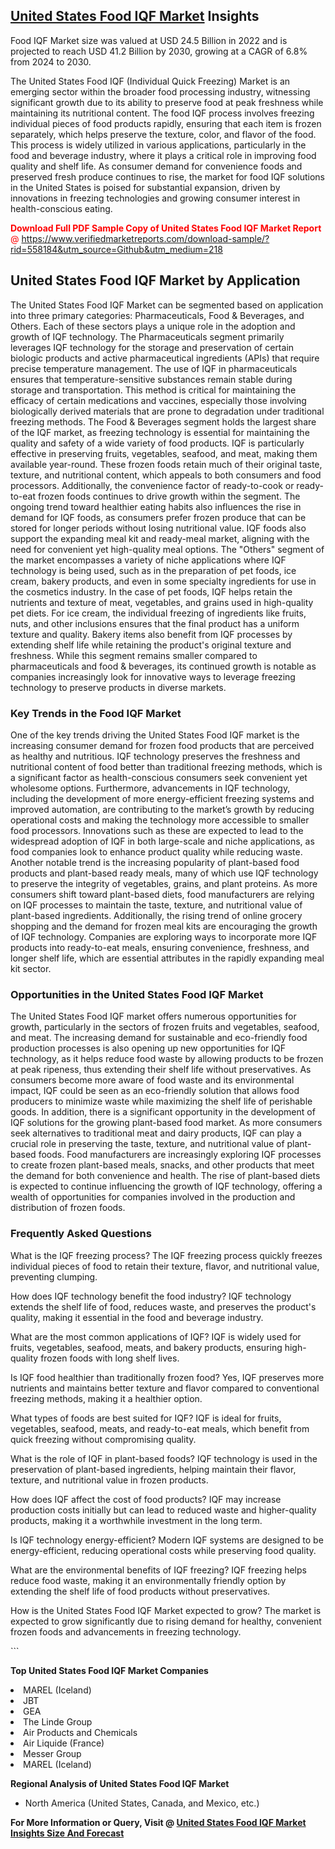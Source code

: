 <h2><a href="https://www.verifiedmarketreports.com/download-sample/?rid=558184&amp;utm_source=Github&amp;utm_medium=218" target="_blank">United States Food IQF Market</a> Insights</h2><p>Food IQF Market size was valued at USD 24.5 Billion in 2022 and is projected to reach USD 41.2 Billion by 2030, growing at a CAGR of 6.8% from 2024 to 2030.</p><p> <p>The United States Food IQF (Individual Quick Freezing) Market is an emerging sector within the broader food processing industry, witnessing significant growth due to its ability to preserve food at peak freshness while maintaining its nutritional content. The food IQF process involves freezing individual pieces of food products rapidly, ensuring that each item is frozen separately, which helps preserve the texture, color, and flavor of the food. This process is widely utilized in various applications, particularly in the food and beverage industry, where it plays a critical role in improving food quality and shelf life. As consumer demand for convenience foods and preserved fresh produce continues to rise, the market for food IQF solutions in the United States is poised for substantial expansion, driven by innovations in freezing technologies and growing consumer interest in health-conscious eating. <p><span class=""><span style="color: #ff0000;"><strong>Download Full PDF Sample Copy of United States Food IQF Market Report</strong> @ </span><a href="https://www.verifiedmarketreports.com/download-sample/?rid=558184&amp;utm_source=Github&amp;utm_medium=218" target="_blank">https://www.verifiedmarketreports.com/download-sample/?rid=558184&amp;utm_source=Github&amp;utm_medium=218</a></span></p></p> <h2>United States Food IQF Market by Application</h2> <p>The United States Food IQF Market can be segmented based on application into three primary categories: Pharmaceuticals, Food & Beverages, and Others. Each of these sectors plays a unique role in the adoption and growth of IQF technology. The Pharmaceuticals segment primarily leverages IQF technology for the storage and preservation of certain biologic products and active pharmaceutical ingredients (APIs) that require precise temperature management. The use of IQF in pharmaceuticals ensures that temperature-sensitive substances remain stable during storage and transportation. This method is critical for maintaining the efficacy of certain medications and vaccines, especially those involving biologically derived materials that are prone to degradation under traditional freezing methods. The Food & Beverages segment holds the largest share of the IQF market, as freezing technology is essential for maintaining the quality and safety of a wide variety of food products. IQF is particularly effective in preserving fruits, vegetables, seafood, and meat, making them available year-round. These frozen foods retain much of their original taste, texture, and nutritional content, which appeals to both consumers and food processors. Additionally, the convenience factor of ready-to-cook or ready-to-eat frozen foods continues to drive growth within the segment. The ongoing trend toward healthier eating habits also influences the rise in demand for IQF foods, as consumers prefer frozen produce that can be stored for longer periods without losing nutritional value. IQF foods also support the expanding meal kit and ready-meal market, aligning with the need for convenient yet high-quality meal options. The "Others" segment of the market encompasses a variety of niche applications where IQF technology is being used, such as in the preparation of pet foods, ice cream, bakery products, and even in some specialty ingredients for use in the cosmetics industry. In the case of pet foods, IQF helps retain the nutrients and texture of meat, vegetables, and grains used in high-quality pet diets. For ice cream, the individual freezing of ingredients like fruits, nuts, and other inclusions ensures that the final product has a uniform texture and quality. Bakery items also benefit from IQF processes by extending shelf life while retaining the product's original texture and freshness. While this segment remains smaller compared to pharmaceuticals and food & beverages, its continued growth is notable as companies increasingly look for innovative ways to leverage freezing technology to preserve products in diverse markets. <h3>Key Trends in the Food IQF Market</h3> <p>One of the key trends driving the United States Food IQF market is the increasing consumer demand for frozen food products that are perceived as healthy and nutritious. IQF technology preserves the freshness and nutritional content of food better than traditional freezing methods, which is a significant factor as health-conscious consumers seek convenient yet wholesome options. Furthermore, advancements in IQF technology, including the development of more energy-efficient freezing systems and improved automation, are contributing to the market’s growth by reducing operational costs and making the technology more accessible to smaller food processors. Innovations such as these are expected to lead to the widespread adoption of IQF in both large-scale and niche applications, as food companies look to enhance product quality while reducing waste. Another notable trend is the increasing popularity of plant-based food products and plant-based ready meals, many of which use IQF technology to preserve the integrity of vegetables, grains, and plant proteins. As more consumers shift toward plant-based diets, food manufacturers are relying on IQF processes to maintain the taste, texture, and nutritional value of plant-based ingredients. Additionally, the rising trend of online grocery shopping and the demand for frozen meal kits are encouraging the growth of IQF technology. Companies are exploring ways to incorporate more IQF products into ready-to-eat meals, ensuring convenience, freshness, and longer shelf life, which are essential attributes in the rapidly expanding meal kit sector. <h3>Opportunities in the United States Food IQF Market</h3> <p>The United States Food IQF market offers numerous opportunities for growth, particularly in the sectors of frozen fruits and vegetables, seafood, and meat. The increasing demand for sustainable and eco-friendly food production processes is also opening up new opportunities for IQF technology, as it helps reduce food waste by allowing products to be frozen at peak ripeness, thus extending their shelf life without preservatives. As consumers become more aware of food waste and its environmental impact, IQF could be seen as an eco-friendly solution that allows food producers to minimize waste while maximizing the shelf life of perishable goods. In addition, there is a significant opportunity in the development of IQF solutions for the growing plant-based food market. As more consumers seek alternatives to traditional meat and dairy products, IQF can play a crucial role in preserving the taste, texture, and nutritional value of plant-based foods. Food manufacturers are increasingly exploring IQF processes to create frozen plant-based meals, snacks, and other products that meet the demand for both convenience and health. The rise of plant-based diets is expected to continue influencing the growth of IQF technology, offering a wealth of opportunities for companies involved in the production and distribution of frozen foods. <h3>Frequently Asked Questions</h3> <p>What is the IQF freezing process? The IQF freezing process quickly freezes individual pieces of food to retain their texture, flavor, and nutritional value, preventing clumping.</p> <p>How does IQF technology benefit the food industry? IQF technology extends the shelf life of food, reduces waste, and preserves the product's quality, making it essential in the food and beverage industry.</p> <p>What are the most common applications of IQF? IQF is widely used for fruits, vegetables, seafood, meats, and bakery products, ensuring high-quality frozen foods with long shelf lives.</p> <p>Is IQF food healthier than traditionally frozen food? Yes, IQF preserves more nutrients and maintains better texture and flavor compared to conventional freezing methods, making it a healthier option.</p> <p>What types of foods are best suited for IQF? IQF is ideal for fruits, vegetables, seafood, meats, and ready-to-eat meals, which benefit from quick freezing without compromising quality.</p> <p>What is the role of IQF in plant-based foods? IQF technology is used in the preservation of plant-based ingredients, helping maintain their flavor, texture, and nutritional value in frozen products.</p> <p>How does IQF affect the cost of food products? IQF may increase production costs initially but can lead to reduced waste and higher-quality products, making it a worthwhile investment in the long term.</p> <p>Is IQF technology energy-efficient? Modern IQF systems are designed to be energy-efficient, reducing operational costs while preserving food quality.</p> <p>What are the environmental benefits of IQF freezing? IQF freezing helps reduce food waste, making it an environmentally friendly option by extending the shelf life of food products without preservatives.</p> <p>How is the United States Food IQF Market expected to grow? The market is expected to grow significantly due to rising demand for healthy, convenient frozen foods and advancements in freezing technology.</p> ```</p><p><strong>Top United States Food IQF Market Companies</strong></p><div data-test-id=""><p><li>MAREL (Iceland)</li><li> JBT</li><li> GEA</li><li> The Linde Group</li><li> Air Products and Chemicals</li><li> Air Liquide (France)</li><li> Messer Group</li><li> MAREL (Iceland)</li></p><div><strong>Regional Analysis of&nbsp;United States Food IQF Market</strong></div><ul><li dir="ltr"><p dir="ltr">North America&nbsp;(United States, Canada, and Mexico, etc.)</p></li></ul><p><strong>For More Information or Query, Visit @&nbsp;</strong><strong><a href="https://www.verifiedmarketreports.com/product/food-iqf-market-size-and-forecast/?utm_source=Github&amp;utm_medium=218" target="_blank">United States Food IQF Market Insights Size And Forecast</a></strong></p></div>

